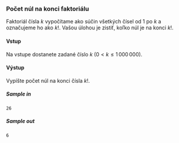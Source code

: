### Počet núl na konci faktoriálu
Faktoriál čísla $k$ vypočítame ako súčin všetkých čísel od 1 po $k$ a označujeme ho ako $k!$. Vašou úlohou je zistiť, koľko núl je na konci $k!$.

#### Vstup
Na vstupe dostanete zadané číslo $k$ ($0 < k \leq 1\,000\,000$).

#### Výstup
Vypíšte počet núl na konci čísla $k!$.

##### Sample in
```
26
```

##### Sample out
```
6
```
